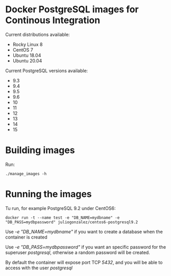 # Docker PostgreSQL images for Continous Integration

Current distributions available:

* Rocky Linux 8
* CentOS 7
* Ubuntu 18.04
* Ubuntu 20.04

Current PostgreSQL versions available:

* 9.3
* 9.4
* 9.5
* 9.6
* 10
* 11
* 12
* 13
* 14
* 15

# Building images

Run:

```
./manage_images -h
```

# Running the images

Tu run, for example PostgreSQL 9.2 under CentOS6:

```
docker run -t --name test -e "DB_NAME=mydbname" -e "DB_PASS=mydbpassword" juliogonzalez/centos6-postgresql9.2
```

Use *-e "DB_NAME=mydbname"* if you want to create a database when the container is created

Use *-e "DB_PASS=mydbpassword"* if you want an specific password for the superuser *postgresql*, otherwise a random password will be created.

By default the container will expose port TCP *5432*, and you will be able to access with the user *postgresql*
